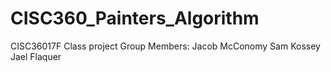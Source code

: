 # CISC360_Painters_Algorithm
CISC36017F Class project
Group Members:
Jacob McConomy
Sam Kossey
Jael Flaquer